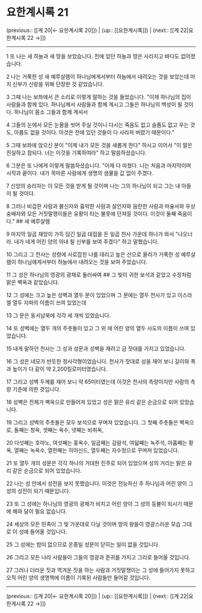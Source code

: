 # 요한계시록 21

(previous:: [[계 20|← 요한계시록 20]]) | (up:: [[요한계시록]]) | (next:: [[계 22|요한계시록 22 →]])

***




1 
또 나는 새 하늘과 새 땅을 보았습니다. 전에 있던 하늘과 땅은 사라지고 바다도 없어졌습니다. 



2 
나는 거룩한 성 새 예루살렘이 하나님에게서부터 하늘에서 내려오는 것을 보았는데 마치 신부가 신랑을 위해 단장한 것 같았습니다. 



3 
그때 나는 보좌에서 큰 소리로 이렇게 말하는 것을 들었습니다. "이제 하나님의 집이 사람들과 함께 있다. 하나님께서 사람들과 함께 계시고 그들은 하나님의 백성이 될 것이다. 하나님이 몸소 그들과 함께 계셔서 



4 
그들의 눈에서 모든 눈물을 씻어 주실 것이니 다시는 죽음도 없고 슬픔도 없고 우는 것도, 아픔도 없을 것이다. 이것은 전에 있던 것들이 다 사라져 버렸기 때문이다." 



5 
그때 보좌에 앉으신 분이 "이제 내가 모든 것을 새롭게 한다" 하시고 이어서 "이 말은 진실하고 참되다. 너는 이것을 기록하여라" 하고 말씀하셨습니다. 



6 
그분은 또 나에게 이렇게 말씀하셨습니다. "이제 다 마쳤다. 나는 처음과 마지막이며 시작과 끝이다. 내가 목마른 사람에게 생명의 샘물을 값 없이 주겠다. 



7 
신앙의 승리자는 이 모든 것을 받게 될 것이며 나는 그의 하나님이 되고 그는 내 아들이 될 것이다. 



8 
그러나 비겁한 사람과 불신자와 흉악한 사람과 살인자와 음란한 사람과 마술사와 우상 숭배자와 모든 거짓말쟁이들은 유황이 타는 불못에 던져질 것이다. 이것이 둘째 죽음이다." ## 새 예루살렘 



9 
마지막 일곱 재앙이 가득 담긴 일곱 대접을 든 일곱 천사 가운데 하나가 와서 "나오너라. 내가 네게 어린 양의 아내 될 신부를 보여 주겠다" 하고 말했습니다. 



10 
그리고 그 천사는 성령에 사로잡힌 나를 데리고 높은 산으로 올라가 거룩한 성 예루살렘이 하나님에게서부터 하늘에서 내려오는 것을 보여 주었습니다. 



11 
그 성은 하나님의 영광의 광채로 둘러싸여 ## 그 빛이 귀한 보석과 같았고 수정처럼 맑은 벽옥과 같았습니다. 



12 
그 성에는 크고 높은 성벽과 열두 문이 있었으며 그 문에는 열두 천사가 있고 이스라엘 열두 지파의 이름이 쓰여 있었는데 



13 
그 문은 동서남북에 각각 세 개씩 있었습니다. 



14 
또 성벽에는 열두 개의 주춧돌이 있고 그 위 에 어린 양의 열두 사도의 이름이 쓰여 있었습니다. 



15 
내게 말하던 천사는 그 성과 성문과 성벽을 재려고 금 잣대를 가지고 있었습니다. 



16 
그 성은 네모가 반듯한 정사각형이었습니다. 천사가 잣대로 성을 재어 보니 길이와 폭과 높이가 다 같이 약 2,200킬로미터였습니다. 



17 
그리고 성벽 두께를 재어 보니 약 65미터였는데 이것은 천사의 측량이지만 사람의 측량 기준에 의한 것입니다. 



18 
성벽은 전체가 벽옥으로 만들어져 있었고 성은 맑은 유리 같은 순금으로 되어 있었습니다. 



19 
그리고 성벽의 주춧돌은 모두 보석으로 꾸며져 있었습니다. 그 첫째 주춧돌은 벽옥으로, 둘째는 청옥, 셋째는 옥수, 넷째는 비취옥, 



20 
다섯째는 호마노, 여섯째는 홍옥수, 일곱째는 감람석, 여덟째는 녹주석, 아홉째는 황옥, 열째는 녹옥수, 열한째는 히아신드, 열두째는 자수정으로 꾸며져 있었습니다. 



21 
또 열두 개의 성문은 각각 하나의 거대한 진주로 되어 있었으며 성의 거리는 맑은 유리 같은 순금으로 되어 있었습니다. 



22 
나는 성 안에서 성전을 보지 못했습니다. 이것은 전능하신 주 하나님과 어린 양이 그 성의 성전이 되기 때문입니다. 



23 
또 그 성에는 하나님의 영광의 광채가 비치고 어린 양이 그 성의 등불이 되시기 때문에 해와 달이 필요 없습니다. 



24 
세상의 모든 민족이 그 빛 가운데로 다닐 것이며 땅의 왕들이 영광스러운 모습 그대로 이 성에 들어올 것입니다. 



25 
그 성에는 밤이 없으므로 온종일 성문이 닫히는 일이 없을 것입니다. 



26 
그리고 모든 나라 사람들이 그들의 영광과 존귀를 가지고 그리로 들어올 것입니다. 



27 
그러나 더러운 짓과 역겨운 짓을 하는 사람과 거짓말쟁이는 그 성에 들어가지 못하고 오직 어린 양의 생명책에 이름이 기록된 사람들만 들어갈 것입니다.

***

(previous:: [[계 20|← 요한계시록 20]]) | (up:: [[요한계시록]]) | (next:: [[계 22|요한계시록 22 →]])
